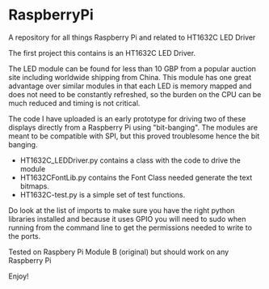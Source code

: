 # RaspberryPi

A repository for all things Raspberry Pi and related to HT1632C LED Driver

The first project this contains is an HT1632C LED Driver.

The LED module can be found for less than 10 GBP from a popular auction site including worldwide shipping from China.
This module has one great advantage over similar modules in that each LED is memory mapped and does not need to be constantly refreshed, so the burden on the CPU can be much reduced and timing is not critical.

The code I have uploaded is an early prototype for driving two of these displays directly from a Raspberry Pi using "bit-banging".  The modules are meant to be compatible with SPI, but this proved troublesome hence the bit banging.

- HT1632C_LEDDriver.py contains a class with the code to drive the module
- HT1632CFontLib.py contains the Font Class needed generate the text bitmaps.
- HT1632C-test.py is a simple set of test functions.

Do look at the list of imports to make sure you have the right python libraries installed and because it uses GPIO you will need to sudo when running from the command line to get the permissions needed to write to the ports.

Tested on Raspbery Pi Module B (original) but should work on any Raspberry Pi

Enjoy!
